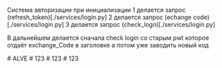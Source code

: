 Система авторизации при инициализации 
    1 делается запрос (refresh_token)[./services/login.py]
    2 делается запрос (echange code)[./services/login.py] 
    3 делается запрос (check_logn)[./services/login.py] 

В дальнейшем делается сначала check login со старым pwt которое отдаёт exchange_Code в заголовке а потом уже заводить новый код

#   A L V E 
 
 #   1 2 3 
 
 #   1 2 3  
 #   1 2 3  
 